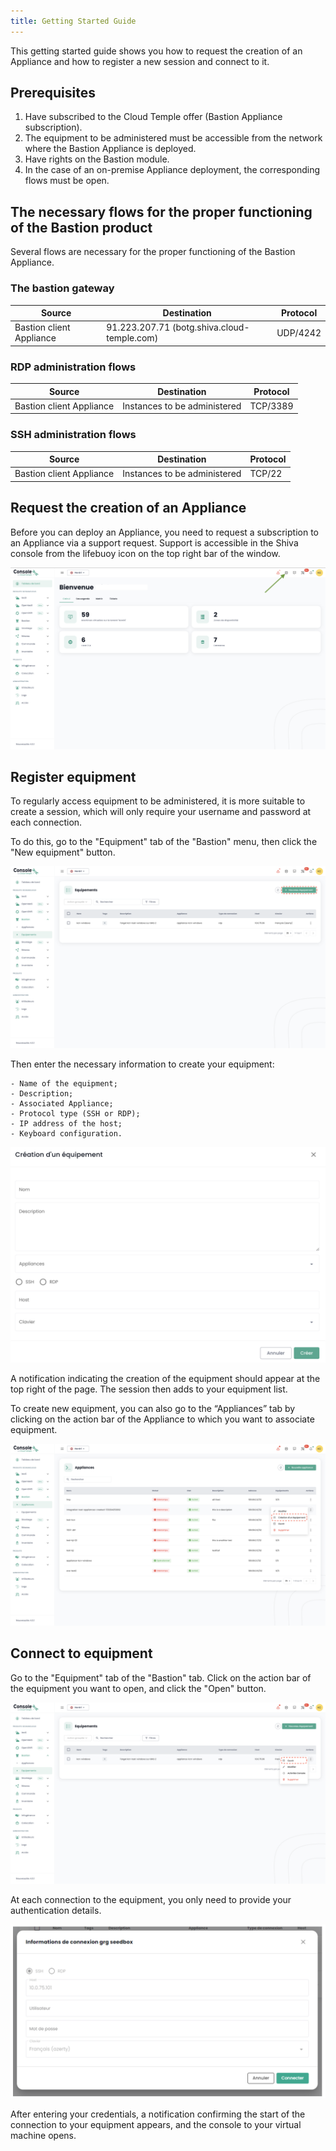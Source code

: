 ```yaml
---
title: Getting Started Guide
---
```



This getting started guide shows you how to request the creation of an Appliance and how to register a new session and connect to it.

## Prerequisites

1. Have subscribed to the Cloud Temple offer (Bastion Appliance subscription).
2. The equipment to be administered must be accessible from the network where the Bastion Appliance is deployed.
3. Have rights on the Bastion module.
4. In the case of an on-premise Appliance deployment, the corresponding flows must be open.


## The necessary flows for the proper functioning of the Bastion product

Several flows are necessary for the proper functioning of the Bastion Appliance.

### The bastion gateway
| Source                   | Destination                                 | Protocol |
|--------------------------|---------------------------------------------|----------|
| Bastion client Appliance | 91.223.207.71 (botg.shiva.cloud-temple.com) | UDP/4242 |

### RDP administration flows

| Source                   | Destination                 | Protocol |
|--------------------------|-----------------------------|----------|
| Bastion client Appliance | Instances to be administered | TCP/3389 |

### SSH administration flows

| Source                   | Destination                 | Protocol |
|--------------------------|-----------------------------|----------|
| Bastion client Appliance | Instances to be administered | TCP/22   |


## Request the creation of an Appliance
Before you can deploy an Appliance, you need to request a subscription to an Appliance via a support request.
Support is accessible in the Shiva console from the lifebuoy icon on the top right bar of the window.

![](images/shiva_support.png)


## Register equipment

To regularly access equipment to be administered, it is more suitable to create a session, which will only require your username and password at each connection.

To do this, go to the "Equipment" tab of the "Bastion" menu, then click the "New equipment" button.

![](images/creer_session.png)


Then enter the necessary information to create your equipment:

    - Name of the equipment;
    - Description;
    - Associated Appliance;
    - Protocol type (SSH or RDP);
    - IP address of the host;
    - Keyboard configuration.

![](images/creer_session2.png)


A notification indicating the creation of the equipment should appear at the top right of the page. The session then adds to your equipment list.

To create new equipment, you can also go to the “Appliances” tab by clicking on the action bar of the Appliance to which you want to associate equipment.

![](images/creer_session3.png)

## Connect to equipment

Go to the "Equipment" tab of the "Bastion" tab. Click on the action bar of the equipment you want to open, and click the "Open" button.

![](images/ouvrir_session.png)

At each connection to the equipment, you only need to provide your authentication details.

![](images/ouvrir_session2.png)

After entering your credentials, a notification confirming the start of the connection to your equipment appears, and the console to your virtual machine opens.